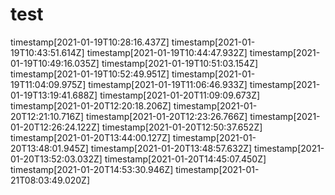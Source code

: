 # test
timestamp[2021-01-19T10:28:16.437Z]
timestamp[2021-01-19T10:43:51.614Z]
timestamp[2021-01-19T10:44:47.932Z]
timestamp[2021-01-19T10:49:16.035Z]
timestamp[2021-01-19T10:51:03.154Z]
timestamp[2021-01-19T10:52:49.951Z]
timestamp[2021-01-19T11:04:09.975Z]
timestamp[2021-01-19T11:06:46.933Z]
timestamp[2021-01-19T13:19:41.688Z]
timestamp[2021-01-20T11:09:09.673Z]
timestamp[2021-01-20T12:20:18.206Z]
timestamp[2021-01-20T12:21:10.716Z]
timestamp[2021-01-20T12:23:26.766Z]
timestamp[2021-01-20T12:26:24.122Z]
timestamp[2021-01-20T12:50:37.652Z]
timestamp[2021-01-20T13:44:00.127Z]
timestamp[2021-01-20T13:48:01.945Z]
timestamp[2021-01-20T13:48:57.632Z]
timestamp[2021-01-20T13:52:03.032Z]
timestamp[2021-01-20T14:45:07.450Z]
timestamp[2021-01-20T14:53:30.946Z]
timestamp[2021-01-21T08:03:49.020Z]
